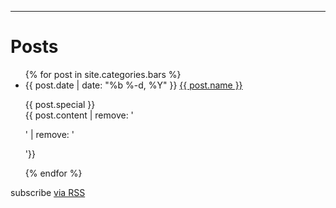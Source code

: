 ---

<div class="home">

  <h1>Posts</h1>

  <ul class="posts">
    {% for post in site.categories.bars %}
      <li>
        <span class="post-date">{{ post.date | date: "%b %-d, %Y" }}</span>
        <a class="post-link" href="{{ post.url | prepend: site.baseurl }}">{{ post.name }}</a>
        <p><span class="special">{{ post.special }}</span><br/>{{ post.content | remove: '<p>' | remove: '</p>'}}</p>
      </li>
    {% endfor %}
  </ul>

  <p class="rss-subscribe">subscribe <a href="{{ "/feed.xml" | prepend: site.baseurl }}">via RSS</a></p>

</div>
